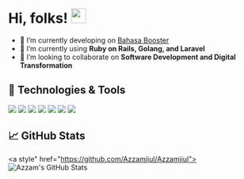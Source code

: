<!-- ### Hi there 👋 -->
# Hi, folks! <img src="https://raw.githubusercontent.com/MartinHeinz/MartinHeinz/master/wave.gif" width="30px">

- 🔭 I’m currently developing on <a href="https://bahasabooster.com/">Bahasa Booster</a>
- 🌱 I’m currently using <strong>Ruby on Rails, Golang, and Laravel</strong>
- 👯 I’m looking to collaborate on <strong>Software Development and Digital Transformation</strong>

## 🔧 Technologies & Tools
![](https://img.shields.io/badge/Code-GO-informational?style=flat&logo=go&logoColor=white&color=2bbc8a)
![](https://img.shields.io/badge/Code-Ruby-informational?style=flat&logo=ruby&logoColor=white&color=2bbc8a)
![](https://img.shields.io/badge/Code-PHP-informational?style=flat&logo=php&logoColor=white&color=2bbc8a)
![](https://img.shields.io/badge/Code-Python-informational?style=flat&logo=python&logoColor=white&color=2bbc8a)
![](https://img.shields.io/badge/Code-JavaScript-informational?style=flat&logo=javascript&logoColor=white&color=2bbc8a)
![](https://img.shields.io/badge/Code-Laravel-informational?style=flat&logo=laravel&logoColor=white&color=2bbc8a)
![](https://img.shields.io/badge/Tools-Docker-informational?style=flat&logo=docker&logoColor=white&color=2bbc8a)

## &#x1f4c8; GitHub Stats

<a style" href="https://github.com/Azzamjiul/Azzamjiul">
  <img align="center" src="https://github-readme-stats.vercel.app/api?username=Azzamjiul&show_icons=true&line_height=20&count_private=true&title_color=ffffff&text_color=c9cacc&icon_color=2bbc8a&bg_color=1d1f21" alt="Azzam's GitHub Stats" />
</a>


<!--
**Azzamjiul/Azzamjiul** is a ✨ _special_ ✨ repository because its `README.md` (this file) appears on your GitHub profile.

<a href="https://github.com/Azzamjiul/Azzamjiul">
  <img align="center" src="https://github-readme-stats.vercel.app/api/top-langs/?username=Azzamjiul&hide=java,html&title_color=ffffff&text_color=c9cacc&icon_color=2bbc8a&bg_color=1d1f21" />
</a>

Here are some ideas to get you started:

- 🔭 I’m currently working on ...
- 🌱 I’m currently learning ...
- 👯 I’m looking to collaborate on ...
- 🤔 I’m looking for help with ...
- 💬 Ask me about ...
- 📫 How to reach me: ...
- 😄 Pronouns: ...
- ⚡ Fun fact: ...
-->
